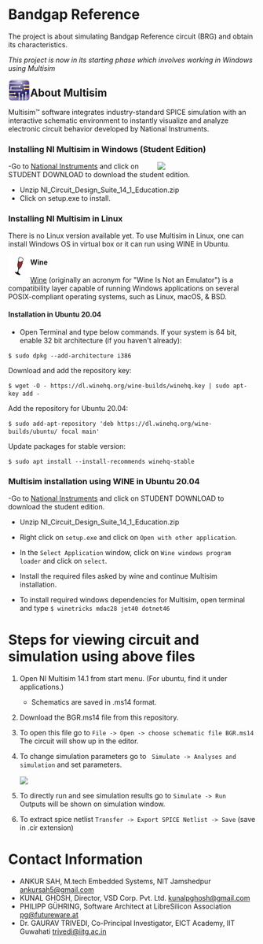# Bandgap Reference
The project is about simulating Bandgap Reference circuit (BRG) and obtain its characteristics. 

*This project is now in its starting phase which involves working in Windows using Multisim* 

<img align="left" width="45" height="45" src=/Images/logo.png>

## About Multisim

Multisim™ software integrates industry-standard SPICE simulation with an interactive schematic environment to instantly visualize and analyze electronic circuit behavior developed by National Instruments.


### Installing NI Multisim in Windows (Student Edition)

<img align ="right" src= "https://user-images.githubusercontent.com/66694233/84514942-70ea9280-ace9-11ea-8ffb-e7fc96b8942b.JPG" width=" 200">

-Go to [National Instruments](https://www.ni.com/en-in/shop/electronic-test-instrumentation/application-software-for-electronic-test-and-instrumentation-category/what-is-multisim.html) and click on STUDENT DOWNLOAD to download the student edition. 

 
 - Unzip NI_Circuit_Design_Suite_14_1_Education.zip
 - Click on setup.exe to install. 

### Installing NI Multisim in Linux

There is no Linux version available yet. To use Multisim in Linux, one can install Windows OS in virtual box or it can run using WINE in Ubuntu.

<img align="left" width="45" height="45" src=/Images/wine.png>

#### Wine

[Wine](https://www.winehq.org/) (originally an acronym for "Wine Is Not an Emulator") is a compatibility layer capable of running Windows applications on several POSIX-compliant operating systems, such as Linux, macOS, & BSD.

#### Installation in Ubuntu 20.04
 - Open Terminal and type below commands. 
If your system is 64 bit, enable 32 bit architecture (if you haven't already): 
```
$ sudo dpkg --add-architecture i386 
```
Download and add the repository key:
```
$ wget -O - https://dl.winehq.org/wine-builds/winehq.key | sudo apt-key add -
```
Add the repository for Ubuntu 20.04:
```
$ sudo add-apt-repository 'deb https://dl.winehq.org/wine-builds/ubuntu/ focal main'
```
Update packages for stable version:
```
$ sudo apt install --install-recommends winehq-stable
```
### Multisim installation using WINE in Ubuntu 20.04

-Go to [National Instruments](https://www.ni.com/en-in/shop/electronic-test-instrumentation/application-software-for-electronic-test-and-instrumentation-category/what-is-multisim.html) and click on STUDENT DOWNLOAD to download the student edition. 

 - Unzip NI_Circuit_Design_Suite_14_1_Education.zip
 
 - Right click on `setup.exe` and click on `Open with other application`.
 - In the `Select Application` window, click on `Wine windows program loader` and click on `select`.
 - Install the required files asked by wine and continue Multisim installation. 
 - To install required windows dependencies for Multisim, open terminal and type
   ` $ winetricks mdac28 jet40 dotnet46 `


Steps for viewing circuit and simulation using above files
===================================

1. Open NI Multisim 14.1 from start menu. (For ubuntu, find it under applications.)
   - Schematics are saved in .ms14 format.
     
2. Download the BGR.ms14 file from this repository.
3. To open this file go to
   `File -> Open -> choose schematic file BGR.ms14`
   The circuit will show up in the editor. 
 
   
4. To change simulation parameters go to ` Simulate -> Analyses and simulation` and set parameters. 

    <img align ="center"  src= "https://user-images.githubusercontent.com/66694233/84515901-b52a6280-acea-11ea-8c85-644a9c61ede5.jpg" width=" 200">
    
5. To directly run and see simulation results go to `Simulate -> Run `
   Outputs will be shown on simulation window.
6. To extract spice netlist
   `Transfer -> Export SPICE Netlist -> Save` (save in .cir extension)
   
Contact Information
===================================
- ANKUR SAH, 
 M.tech Embedded Systems, NIT Jamshedpur
  ankursah5@gmail.com
- KUNAL GHOSH, 
 Director, VSD Corp. Pvt. Ltd. 
  kunalpghosh@gmail.com
- PHILIPP GÜHRING, 
Software Architect at LibreSilicon Association
  pg@futureware.at
 - Dr. GAURAV TRIVEDI, 
 Co-Principal Investigator, EICT Academy, IIT Guwahati
 trivedi@iitg.ac.in
